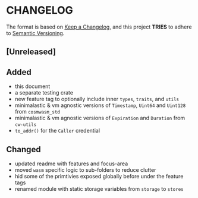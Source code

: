 # CHANGELOG

The format is based on [Keep a Changelog](https://keepachangelog.com/en/1.0.0/),
and this project **TRIES** to adhere to
[Semantic Versioning](https://semver.org/spec/v2.0.0.html).

<!-- next-header -->

## [Unreleased]

## Added

- this document
- a separate testing crate
- new feature tag to optionally include inner `types`, `traits`, and `utils`
- minimalastic & vm agnostic versions of `Timestamp`, `Uint64` and `Uint128` from `cosmwasm_std`
- minimalastic & vm agnostic versions of `Expiration` and `Duration` from `cw-utils`
- `to_addr()` for the `Caller` credential

## Changed
- updated readme with features and focus-area
- moved `wasm` specific logic to sub-folders to reduce clutter
- hid some of the primtivies exposed globally before under the feature tags
- renamed module with static storage variables from `storage` to `stores` 
